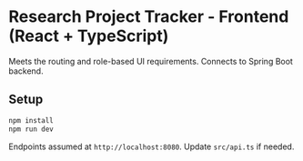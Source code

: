 # Research Project Tracker - Frontend (React + TypeScript)

Meets the routing and role-based UI requirements. Connects to Spring Boot backend.

## Setup
```bash
npm install
npm run dev
```

Endpoints assumed at `http://localhost:8080`. Update `src/api.ts` if needed.

